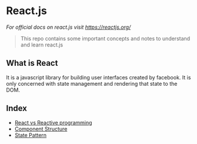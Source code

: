 # React.js
*For official docs on react.js visit https://reactjs.org/*

> This repo contains some important concepts and notes to understand and learn react.js

## What is React
It is a javascript library for building user interfaces created by facebook. It is only concerned with state management and rendering that state to the DOM.

## Index
- [React vs Reactive programming](Reactive.md)
- [Component Structure](Components.md)
- [State Pattern](State.md)
